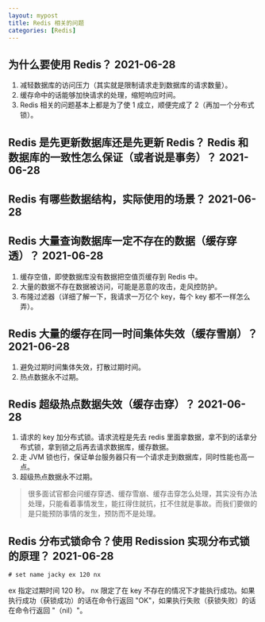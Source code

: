 ```yaml
---
layout: mypost
title: Redis 相关的问题
categories: [Redis]
---
```


## 为什么要使用 Redis？ 2021-06-28
1. 减轻数据库的访问压力（其实就是限制请求走到数据库的请求数量）。
2. 缓存命中的话能够加快请求的处理，缩短响应时间。
3. Redis 相关的问题基本上都是为了使 1 成立，顺便完成了 2（再加一个分布式锁）。

## Redis 是先更新数据库还是先更新 Redis？ Redis 和数据库的一致性怎么保证（或者说是事务）？ 2021-06-28

## Redis 有哪些数据结构，实际使用的场景？ 2021-06-28

## Redis 大量查询数据库一定不存在的数据（缓存穿透）？ 2021-06-28
1. 缓存空值，即使数据库没有数据把空值页缓存到 Redis 中。
2. 大量的数据不存在数据被访问，可能是恶意的攻击，走风控防护。
3. 布隆过滤器（详细了解一下，我请求一万亿个 key，每个 key 都不一样怎么弄）。

## Redis 大量的缓存在同一时间集体失效（缓存雪崩）？ 2021-06-28
1. 避免过期时间集体失效，打散过期时间。
2. 热点数据永不过期。

## Redis 超级热点数据失效（缓存击穿）？ 2021-06-28
1. 请求的 key 加分布式锁。请求流程是先去 redis 里面拿数据，拿不到的话拿分布式锁，拿到锁之后再去请求数据库，缓存数据。
2. 走 JVM 锁也行，保证单台服务器只有一个请求走到数据库，同时性能也高一点。
3. 超级热点数据永不过期。

> 很多面试官都会问缓存穿透、缓存雪崩、缓存击穿怎么处理，其实没有办法处理，只能看着事情发生，能扛得住就抗，扛不住就是事故。而我们要做的是只能预防事情的发生，预防而不是处理。

## Redis 分布式锁命令？使用 Redission 实现分布式锁的原理？ 2021-06-28
```shell
# set name jacky ex 120 nx
```
ex 指定过期时间 120 秒。 nx 限定了在 key 不存在的情况下才能执行成功。如果执行成功（获锁成功）的话在命令行返回 "OK"，如果执行失败（获锁失败）的话在命令行返回 "（nil）"。
